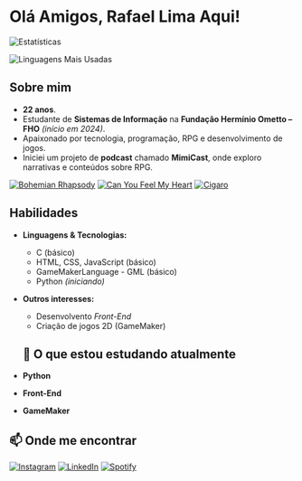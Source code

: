 # Olá Amigos, Rafael Lima Aqui!

![Estatísticas](https://github-readme-stats.vercel.app/api?username=rafael001-py&show_icons=true&theme=dracula)

![Linguagens Mais Usadas](https://github-readme-stats.vercel.app/api/top-langs/?username=rafael001-py&layout=compact&theme=dracula)

## Sobre mim
- **22 anos**.  
- Estudante de **Sistemas de Informação** na **Fundação Hermínio Ometto – FHO** *(início em 2024)*.  
- Apaixonado por tecnologia, programação, RPG e desenvolvimento de jogos.  
- Iniciei um projeto de **podcast** chamado **MimiCast**, onde exploro narrativas e conteúdos sobre RPG.


[![Bohemian Rhapsody](https://img.shields.io/badge/Bohemian_Rhapsody-Queen-purple?style=for-the-badge)](https://www.youtube.com/watch?v=fJ9rUzIMcZQ)
[![Can You Feel My Heart](https://img.shields.io/badge/Can_You_Feel_My_Heart-BMTH-purple?style=for-the-badge)](https://www.youtube.com/watch?v=3YxaaGgTQYM)
[![Cigaro](https://img.shields.io/badge/Cigaro-SOAD-purple?style=for-the-badge)](https://www.youtube.com/watch?v=9o9H2AgWN3Y)



##  Habilidades
- **Linguagens & Tecnologias:**  
  - C (básico)  
  - HTML, CSS, JavaScript (básico)  
  - GameMakerLanguage - GML (básico)
  - Python *(iniciando)*  


- **Outros interesses:**  
  - Desenvolvento *Front-End* 
  - Criação de jogos 2D (GameMaker) 

  ## 🌱 O que estou estudando atualmente
- **Python**
- **Front-End**  
- **GameMaker**

## 📫 Onde me encontrar

[![Instagram](https://img.shields.io/badge/Instagram-%23E4405F.svg?&style=for-the-badge&logo=instagram&logoColor=white)](https://www.instagram.com/rafael1.png) [![LinkedIn](https://img.shields.io/badge/LinkedIn-%230077B5.svg?style=for-the-badge&logo=linkedin&logoColor=white)](https://www.linkedin.com/in/rafael-caua-delariva-de-lima-80b9b6304)
[![Spotify](https://img.shields.io/badge/Spotify-1ED760?style=for-the-badge&logo=spotify&logoColor=white)](https://open.spotify.com/show/7Cbn0aRGTJVGBNIj9G5Pqt)
